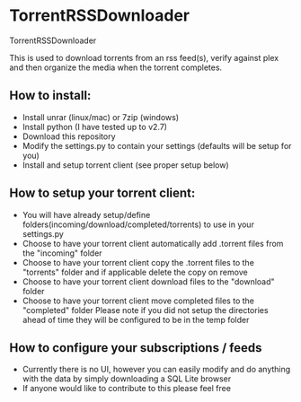 # TorrentRSSDownloader
TorrentRSSDownloader

This is used to download torrents from an rss feed(s), verify against plex and then organize the media when the torrent completes.

## How to install:

* Install unrar (linux/mac) or 7zip (windows)
* Install python (I have tested up to v2.7)
* Download this repository
* Modify the settings.py to contain your settings (defaults will be setup for you)
* Install and setup torrent client (see proper setup below)

## How to setup your torrent client:

* You will have already setup/define folders(incoming/download/completed/torrents) to use in your settings.py
* Choose to have your torrent client automatically add .torrent files from the "incoming" folder
* Choose to have your torrent client copy the .torrent files to the "torrents" folder and if applicable delete the copy on remove
* Choose to have your torrent client download files to the "download" folder
* Choose to have your torrent client move completed files to the "completed" folder
Please note if you did not setup the directories ahead of time they will be configured to be in the temp folder

## How to configure your subscriptions / feeds
* Currently there is no UI, however you can easily modify and do anything with the data by simply downloading a SQL Lite browser
* If anyone would like to contribute to this please feel free